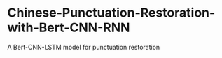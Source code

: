 # Chinese-Punctuation-Restoration-with-Bert-CNN-RNN
A Bert-CNN-LSTM model for punctuation restoration 
